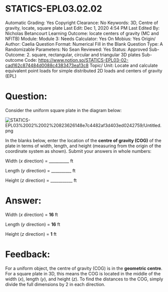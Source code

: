 # STATICS-EPL03.02.02

Automatic Grading: Yes
Copyright Clearance: No
Keywords: 3D, Centre of gravity, locate, square plate
Last Edit: Dec 1, 2020 4:54 PM
Last Edited By: Nicholas Betancourt
Learning Outcome: locate centers of gravity (MC and NFITB)
Module: Module 3:
Needs Calculator: Yes
On Mobius: Yes
Origin/ Author: Caelia
Question Format: Numerical Fill in the Blank
Question Type: A
Randomizable Parameters: No
Sean Reviewed: Yes
Status: Approved
Sub-Outcome: 2. square, rectangular, circular and triangular 3D plates
Sub-outcome Code: https://www.notion.so/STATICS-EPL03-02-cad162c874484d0088c4383473ea13c8
Topic/ Unit: Locate and calculate equivalent point loads for simple distributed 2D loads and centers of gravity (EPL)

# Question:

Consider the uniform square plate in the diagram below:

![STATICS-EPL03%2002%2002%20823626148e7c4482af3d403ed0242759/Untitled.png](STATICS-EPL03%2002%2002%20823626148e7c4482af3d403ed0242759/Untitled.png)

In the blanks below, enter the location of the **centre of gravity (COG)** of the plate in terms of width, length, and height (measuring from the origin of the coordinate system as shown).  Submit your answers in whole numbers:

Width ($x$ direction) = __________ ft

Length ($y$ direction) = __________ ft

Height ($z$ direction) = ___________ ft

# Answer:

Width ($x$ direction) = **16** ft

Length ($y$ direction) = **16** ft

Height ($z$ direction) = **1** ft

# Feedback:

For a uniform object, the centre of gravity (COG) is in the **geometric centre**. For a square plate in 3D, this means the COG is located in the middle of the width ($x$), length ($y$), and height ($z$). To find the distances to the COG, simply divide the full dimensions by 2 in each direction.